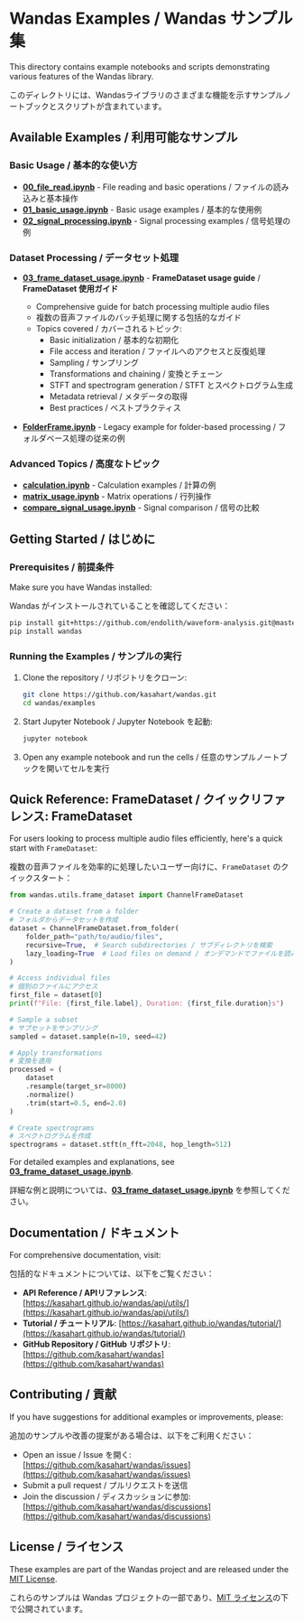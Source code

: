 # Wandas Examples / Wandas サンプル集

This directory contains example notebooks and scripts demonstrating various features of the Wandas library.

このディレクトリには、Wandasライブラリのさまざまな機能を示すサンプルノートブックとスクリプトが含まれています。

## Available Examples / 利用可能なサンプル

### Basic Usage / 基本的な使い方

- **[00_file_read.ipynb](./00_file_read.ipynb)** - File reading and basic operations / ファイルの読み込みと基本操作
- **[01_basic_usage.ipynb](./01_basic_usage.ipynb)** - Basic usage examples / 基本的な使用例
- **[02_signal_processing.ipynb](./02_signal_processing.ipynb)** - Signal processing examples / 信号処理の例

### Dataset Processing / データセット処理

- **[03_frame_dataset_usage.ipynb](./03_frame_dataset_usage.ipynb)** - **FrameDataset usage guide** / **FrameDataset 使用ガイド**
  - Comprehensive guide for batch processing multiple audio files
  - 複数の音声ファイルのバッチ処理に関する包括的なガイド
  - Topics covered / カバーされるトピック:
    - Basic initialization / 基本的な初期化
    - File access and iteration / ファイルへのアクセスと反復処理
    - Sampling / サンプリング
    - Transformations and chaining / 変換とチェーン
    - STFT and spectrogram generation / STFT とスペクトログラム生成
    - Metadata retrieval / メタデータの取得
    - Best practices / ベストプラクティス

- **[FolderFrame.ipynb](./FolderFrame.ipynb)** - Legacy example for folder-based processing / フォルダベース処理の従来の例

### Advanced Topics / 高度なトピック

- **[calculation.ipynb](./calculation.ipynb)** - Calculation examples / 計算の例
- **[matrix_usage.ipynb](./matrix_usage.ipynb)** - Matrix operations / 行列操作
- **[compare_signal_usage.ipynb](./compare_signal_usage.ipynb)** - Signal comparison / 信号の比較

## Getting Started / はじめに

### Prerequisites / 前提条件

Make sure you have Wandas installed:

Wandas がインストールされていることを確認してください：

```bash
pip install git+https://github.com/endolith/waveform-analysis.git@master
pip install wandas
```

### Running the Examples / サンプルの実行

1. Clone the repository / リポジトリをクローン:
   ```bash
   git clone https://github.com/kasahart/wandas.git
   cd wandas/examples
   ```

2. Start Jupyter Notebook / Jupyter Notebook を起動:
   ```bash
   jupyter notebook
   ```

3. Open any example notebook and run the cells / 任意のサンプルノートブックを開いてセルを実行

## Quick Reference: FrameDataset / クイックリファレンス: FrameDataset

For users looking to process multiple audio files efficiently, here's a quick start with `FrameDataset`:

複数の音声ファイルを効率的に処理したいユーザー向けに、`FrameDataset` のクイックスタート：

```python
from wandas.utils.frame_dataset import ChannelFrameDataset

# Create a dataset from a folder
# フォルダからデータセットを作成
dataset = ChannelFrameDataset.from_folder(
    folder_path="path/to/audio/files",
    recursive=True,  # Search subdirectories / サブディレクトリを検索
    lazy_loading=True  # Load files on demand / オンデマンドでファイルを読み込む
)

# Access individual files
# 個別のファイルにアクセス
first_file = dataset[0]
print(f"File: {first_file.label}, Duration: {first_file.duration}s")

# Sample a subset
# サブセットをサンプリング
sampled = dataset.sample(n=10, seed=42)

# Apply transformations
# 変換を適用
processed = (
    dataset
    .resample(target_sr=8000)
    .normalize()
    .trim(start=0.5, end=2.0)
)

# Create spectrograms
# スペクトログラムを作成
spectrograms = dataset.stft(n_fft=2048, hop_length=512)
```

For detailed examples and explanations, see **[03_frame_dataset_usage.ipynb](./03_frame_dataset_usage.ipynb)**.

詳細な例と説明については、**[03_frame_dataset_usage.ipynb](./03_frame_dataset_usage.ipynb)** を参照してください。

## Documentation / ドキュメント

For comprehensive documentation, visit:

包括的なドキュメントについては、以下をご覧ください：

- **API Reference / APIリファレンス**: [https://kasahart.github.io/wandas/api/utils/](https://kasahart.github.io/wandas/api/utils/)
- **Tutorial / チュートリアル**: [https://kasahart.github.io/wandas/tutorial/](https://kasahart.github.io/wandas/tutorial/)
- **GitHub Repository / GitHub リポジトリ**: [https://github.com/kasahart/wandas](https://github.com/kasahart/wandas)

## Contributing / 貢献

If you have suggestions for additional examples or improvements, please:

追加のサンプルや改善の提案がある場合は、以下をご利用ください：

- Open an issue / Issue を開く: [https://github.com/kasahart/wandas/issues](https://github.com/kasahart/wandas/issues)
- Submit a pull request / プルリクエストを送信
- Join the discussion / ディスカッションに参加: [https://github.com/kasahart/wandas/discussions](https://github.com/kasahart/wandas/discussions)

## License / ライセンス

These examples are part of the Wandas project and are released under the [MIT License](https://opensource.org/licenses/MIT).

これらのサンプルは Wandas プロジェクトの一部であり、[MIT ライセンス](https://opensource.org/licenses/MIT)の下で公開されています。
